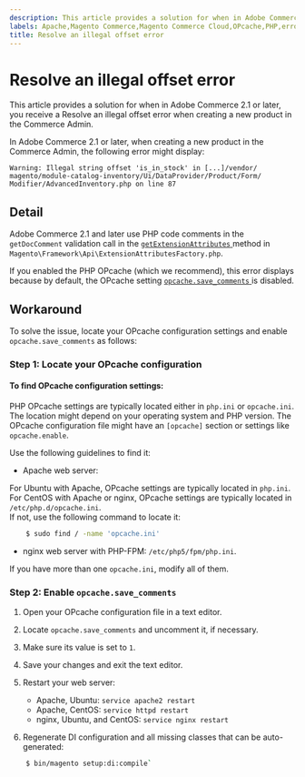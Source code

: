 ```yaml
---
description: This article provides a solution for when in Adobe Commerce 2.1 or later, you receive a Resolve an illegal offset error when creating a new product in the Commerce Admin.
labels: Apache,Magento Commerce,Magento Commerce Cloud,OPcache,PHP,error,how to,illegal,offset,Adobe Commerce,cloud infrastructure,on-premises
title: Resolve an illegal offset error
---
```


# Resolve an illegal offset error

This article provides a solution for when in Adobe Commerce 2.1 or later, you receive a Resolve an illegal offset error when creating a new product in the Commerce Admin.

In Adobe Commerce 2.1 or later, when creating a new product in the Commerce Admin, the following error might display:

```text
Warning: Illegal string offset 'is_in_stock' in [...]/vendor/
magento/module-catalog-inventory/Ui/DataProvider/Product/Form/
Modifier/AdvancedInventory.php on line 87
```

## Detail

Adobe Commerce 2.1 and later use PHP code comments in the `getDocComment` validation call in the [ `getExtensionAttributes` ](https://github.com/magento/magento2/blob/2.3/lib/internal/Magento/Framework/Api/ExtensionAttributesFactory.php#L64-L73) method in `Magento\Framework\Api\ExtensionAttributesFactory.php`.

If you enabled the PHP OPcache (which we recommend), this error displays because by default, the OPcache setting [ `opcache.save_comments` ](http://php.net/manual/en/opcache.configuration.php#ini.opcache.save_comments) is disabled.

## Workaround

To solve the issue, locate your OPcache configuration settings and enable `opcache.save_comments` as follows:

### Step 1: Locate your OPcache configuration

#### To find OPcache configuration settings:

PHP OPcache settings are typically located either in `php.ini` or `opcache.ini`. The location might depend on your operating system and PHP version. The OPcache configuration file might have an `[opcache]` section or settings like `opcache.enable`.

Use the following guidelines to find it:

* Apache web server:<br>

For Ubuntu with Apache, OPcache settings are typically located in `php.ini`.<br>
For CentOS with Apache or nginx, OPcache settings are typically located in `/etc/php.d/opcache.ini`.<br>
If not, use the following command to locate it:

```bash
    $ sudo find / -name 'opcache.ini'
```    

* nginx web server with PHP-FPM: `/etc/php5/fpm/php.ini`.    

If you have more than one `opcache.ini`, modify all of them.


### Step 2: Enable `opcache.save_comments`

1. Open your OPcache configuration file in a text editor.
1. Locate `opcache.save_comments` and uncomment it, if necessary.
1. Make sure its value is set to `1`.
1. Save your changes and exit the text editor.
1. Restart your web server:    

    * Apache, Ubuntu: `service apache2 restart`
    * Apache, CentOS: `service httpd restart`
    * nginx, Ubuntu, and CentOS: `service nginx restart`

1. Regenerate DI configuration and all missing classes that can be auto-generated:

```bash
    $ bin/magento setup:di:compile`
```